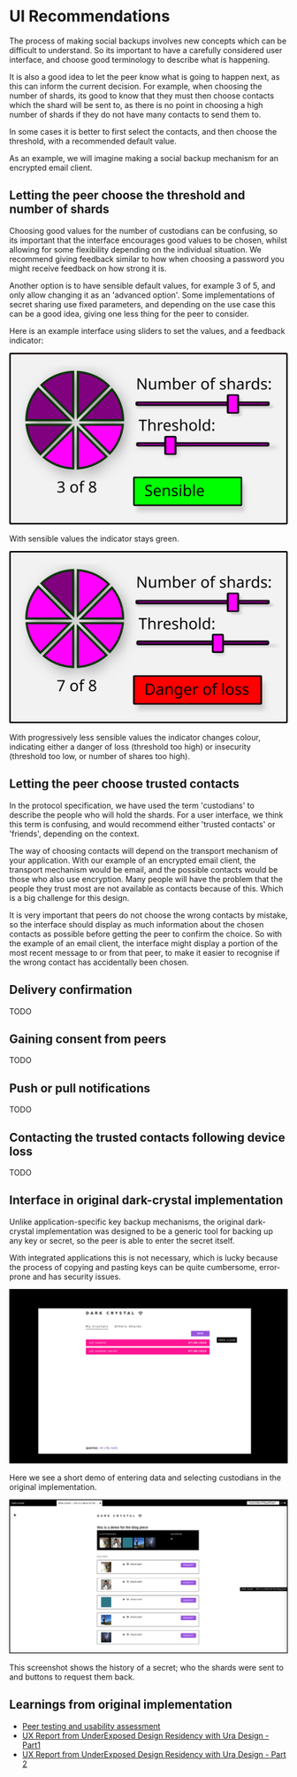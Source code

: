 # UI Recommendations

The process of making social backups involves new concepts which can be difficult to understand.  So its important to have a carefully considered user interface, and choose good terminology to describe what is happening. 

It is also a good idea to let the peer know what is going to happen next, as this can inform the current decision.  For example, when choosing the number of shards, its good to know that they must then choose contacts which the shard will be sent to, as there is no point in choosing a high number of shards if they do not have many contacts to send them to.

In some cases it is better to first select the contacts, and then choose the threshold, with a recommended default value.

As an example, we will imagine making a social backup mechanism for an encrypted email client.

## Letting the peer choose the threshold and number of shards

Choosing good values for the number of custodians can be confusing, so its important that the interface encourages good values to be chosen, whilst allowing for some flexibility depending on the individual situation.  We recommend giving feedback similar to how when choosing a password you might receive feedback on how strong it is. 

Another option is to have sensible default values, for example 3 of 5, and only allow changing it as an 'advanced option'.  Some implementations of secret sharing use fixed parameters, and depending on the use case this can be a good idea, giving one less thing for the peer to consider.

Here is an example interface using sliders to set the values, and a feedback indicator:

![Crystal pie 1](./assets/crystalpie1.svg)

With sensible values the indicator stays green.

![Crystal pie 2](./assets/crystalpie2.svg)

With progressively less sensible values the indicator changes colour, indicating either a danger of loss (threshold too high) or insecurity (threshold too low, or number of shares too high).

## Letting the peer choose trusted contacts

In the protocol specification, we have used the term 'custodians' to describe the people who will hold the shards. For a user interface, we think this term is confusing, and would recommend either 'trusted contacts' or 'friends', depending on the context.

The way of choosing contacts will depend on the transport mechanism of your application.  With our example of an encrypted email client, the transport mechanism would be email, and the possible contacts would be those who also use encryption.  Many people will have the problem that the people they trust most are not available as contacts because of this.  Which is a big challenge for this design.

It is very important that peers do not choose the wrong contacts by mistake, so the interface should display as much information about the chosen contacts as possible before getting the peer to confirm the choice. So with the example of an email client, the interface might display a portion of the most recent message to or from that peer, to make it easier to recognise if the wrong contact has accidentally been chosen.

## Delivery confirmation

TODO

## Gaining consent from peers

TODO

## Push or pull notifications

TODO

## Contacting the trusted contacts following device loss

TODO

## Interface in original dark-crystal implementation

Unlike application-specific key backup mechanisms, the original dark-crystal implementation was designed to be a generic tool for backing up any key or secret, so the peer is able to enter the secret itself.

With integrated applications this is not necessary, which is lucky because the process of copying and pasting keys can be quite cumbersome, error-prone and has security issues. 

[![gif](./assets/dark-crystal-3.gif)](./assets/dark-crystal-3.gif)

Here we see a short demo of entering data and selecting custodians in the original implementation.

![screenshot showing secret history](./assets/secret-history-screenshot.png)

This screenshot shows the history of a secret; who the shards were sent to and buttons to request them back.

## Learnings from original implementation

- [Peer testing and usability assessment](https://gitlab.com/dark-crystal/research/blob/master/dark_crystal-report_peer_testing_and_usability_assessment.md)
- [UX Report from UnderExposed Design Residency with Ura Design - Part1](https://gitlab.com/dark-crystal/research/blob/master/underexposed1.md)
- [UX Report from UnderExposed Design Residency with Ura Design - Part 2](https://gitlab.com/dark-crystal/research/blob/master/underexposed2.md)
